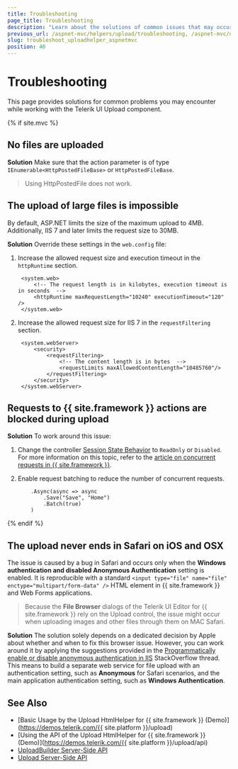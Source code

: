 ```yaml
---
title: Troubleshooting
page_title: Troubleshooting
description: "Learn about the solutions of common issues that may occur while working with Telerik UI Upload for {{ site.framework }}."
previous_url: /aspnet-mvc/helpers/upload/troubleshooting, /aspnet-mvc/upload/troubleshooting, /helpers/editors/upload/troubleshooting
slug: troubleshoot_uploadhelper_aspnetmvc
position: 40
---
```


# Troubleshooting

This page provides solutions for common problems you may encounter while working with the Telerik UI Upload component.

{% if site.mvc %}

## No files are uploaded

**Solution** Make sure that the action parameter is of type `IEnumerable<HttpPostedFileBase>` or `HttpPostedFileBase`.

> Using HttpPostedFile does not work.

## The upload of large files is impossible

By default, ASP.NET limits the size of the maximum upload to 4MB. Additionally, IIS 7 and later limits the request size to 30MB.

**Solution** Override these settings in the `web.config` file:

1. Increase the allowed request size and execution timeout in the `httpRuntime` section.

        <system.web>
            <!-- The request length is in kilobytes, execution timeout is in seconds  -->
            <httpRuntime maxRequestLength="10240" executionTimeout="120" />
        </system.web>

1. Increase the allowed request size for IIS 7 in the `requestFiltering` section.

        <system.webServer>
            <security>
                <requestFiltering>
                    <!-- The content length is in bytes  -->
                    <requestLimits maxAllowedContentLength="10485760"/>
                </requestFiltering>
            </security>
        </system.webServer>

## Requests to {{ site.framework }} actions are blocked during upload

**Solution** To work around this issue:

1. Change the controller [Session State Behavior](http://msdn.microsoft.com/en-us/library/system.web.sessionstate.sessionstatebehavior.aspx) to `ReadOnly` or `Disabled`. For more information on this topic, refer to the [article on concurrent requests in {{ site.framework }}](http://weblogs.asp.net/imranbaloch/archive/2010/07/10/concurrent-requests-in-asp-net-mvc.aspx).
1. Enable request batching to reduce the number of concurrent requests.

    ```HtmlHelper
        .Async(async => async
            .Save("Save", "Home")
            .Batch(true)
        )
    ```
{% endif %}

## The upload never ends in Safari on iOS and OSX

The issue is caused by a bug in Safari and occurs only when the **Windows authentication and disabled Anonymous Authentication** setting is enabled. It is reproducible with a standard `<input type="file" name="file" enctype="multipart/form-data" />` HTML element in {{ site.framework }} and Web Forms applications.

> Because the **File Browser** dialogs of the Telerik UI Editor for {{ site.framework }} rely on the Upload control, the issue might occur when uploading images and other files through them on MAC Safari.

**Solution** The solution solely depends on a dedicated decision by Apple about whether and when to fix this browser issue. However, you can work around it by applying the suggestions provided in the [Programmatically enable or disable anonymous authentication in IIS](http://stackoverflow.com/questions/28419304/programmatically-enable-or-disable-anonymous-authentication-in-iis) StackOverflow thread. This means to build a separate web service for file upload with an authentication setting, such as **Anonymous** for Safari scenarios, and the main application authentication setting, such as **Windows Authentication**.

## See Also

* [Basic Usage by the Upload HtmlHelper for {{ site.framework }} (Demo)](https://demos.telerik.com/{{ site.platform }}/upload)
* [Using the API of the Upload HtmlHelper for {{ site.framework }} (Demo)](https://demos.telerik.com/{{ site.platform }}/upload/api)
* [UploadBuilder Server-Side API](/api/kendo.mvc.ui.fluent/uploadbuilder)
* [Upload Server-Side API](/api/upload)
